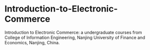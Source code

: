 # Introduction-to-Electronic-Commerce
Introduction to Electronic Commerce: a undergraduate courses from College of Information Engineering, Nanjing University of Finance and Economics, Nanjing, China.
